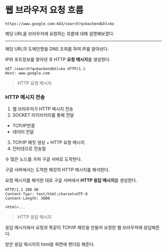 # 웹 브라우저 요청 흐름

```
https://www.google.com:443/search?q=backend&hl=ko
```

해당 URL을 브라우저에 요청하는 흐름에 대해 설명해보겠다.

---

해당 URL의 도메인명을 DNS 조회를 하여 IP를 알아낸다.

IP와 포트정보를 찾아낸 후 HTTP **요청 메시지**를 생성한다.

```
GET /search?q=backend&hl=ko HTTP/1.1
Host: www.google.com
```

> HTTP 요청 메시지

### HTTP 메시지 전송

1. 웹 브라우저가 HTTP 메시지 전송
2. SOCKET 라이브러리를 통해 전달

- TCP/IP연결
- 데이터 전달

3. TCP/IP 패킷 생성 + HTTP 요청 메시지
4. 인터넷으로 전송됨

수 많은 노드를 거처 구글 서버로 도착한다.

구글 서버에서는 도착한 패킷의 HTTP 메시지를 해석한다.

요청 메시지를 해석한 대로 구글 서버에서 **HTTP 응답 메시지**를 생성한다.

```
HTTP/1.1 200 OK
Content-Typr: text/html;charset=UTF-8
Content-Length: 3000

<html>...
```

> HTTP 응답 메시지

응답 메시지에서 요청과 똑같이 TCP/IP 패킷을 만들어 요청한 웹 브라우저에 응답해준다.

받은 응답 메시지의 html을 화면에 랜더링 해준다.
